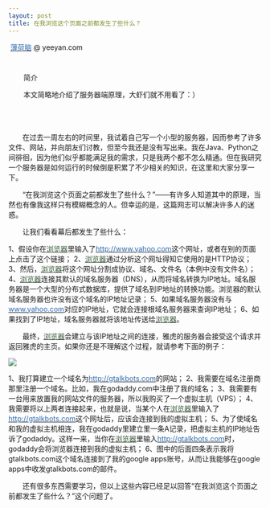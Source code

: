 ```yaml
---
layout: post
title: 在我浏览这个页面之前都发生了些什么？
---
```

&nbsp;[<span style="color: #2e6ab1;">薄荷脑</span>](http://www.cnblogs.com/space/show/38585) @ yeeyan.com 

<div style="padding-right: 15px; padding-left: 15px; padding-bottom: 5px; margin: 8px 15px 15px; padding-top: 12px;" class="bgllb
dborder">

简介

本文简略地介绍了服务器端原理，大虾们就不用看了：）

&nbsp;

</div>
<div style="position: static; height: 100%; padding: 0px;" id="articlebody" class="itembody">
<div style="height: 100%;" id="article_body">

　　在过去一周左右的时间里，我试着自己写一个小型的服务器，因而参考了许多文件、网站，并向朋友们讨教，但至今我还是没有写出来。我在Java、Python之间徘徊，因为他们似乎都能满足我的需求，只是我两个都不怎么精通。但在我研究一个服务器是如何运行的时候倒是积累了不少相关的知识，在这里和大家分享一下。

　　“在我浏览这个页面之前都发生了些什么？”——有许多人知道其中的原理，当然也有像我这样只有模糊概念的人。但幸运的是，这篇网志可以解决许多人的迷惑。

　　让我们看看幕后都发生了些什么：

1、假设你在[<span style="color: #335533;">浏览器</span>](http://www.cnblogs.com/articles/tag/浏览器)里输入了[<span style="color: #2e6ab1;">http://www.yahoo.com</span>](http://www.yahoo.com/)这个网址，或者在别的页面上点击了这个链接；
2、[<span style="color: #335533;">浏览器</span>](http://www.cnblogs.com/articles/tag/浏览器)通过分析这个网址得知它使用的是HTTP协议；
3、然后，[<span style="color: #335533;">浏览器</span>](http://www.cnblogs.com/articles/tag/浏览器)将这个网址分割成协议、域名、文件名（本例中没有文件名）；
4、[<span style="color: #335533;">浏览器</span>](http://www.cnblogs.com/articles/tag/浏览器)连接其默认的域名服务器（DNS），从而将域名转换为IP地址。域名服务器是一个大型的分布式数据库，提供了域名到IP地址的转换功能。浏览器的默认域名服务器也许没有这个域名的IP地址记录；
5、如果域名服务器没有与[<span style="color: #2e6ab1;">www.yahoo.com</span>](http://www.yahoo.com/)对应的IP地址，它就会连接根域名服务器来查询IP地址；
6、如果找到了IP地址，域名服务器就将该地址传送给[<span style="color: #335533;">浏览器</span>](http://www.cnblogs.com/articles/tag/浏览器)。

　　最终，[<span style="color: #335533;">浏览器</span>](http://www.cnblogs.com/articles/tag/浏览器)会建立与该IP地址之间的连接，雅虎的服务器会接受这个请求并返回雅虎的主页。如果你还是不理解这个过程，就请参考下面的例子：

![](http://abhinavsingh.com/library/images/DNS.gif)

1、我打算建立一个域名为[<span style="color: #2e6ab1;">http://gtalkbots.com</span>](http://gtalkbots.com/)的网站；
2、我需要在域名注册商那里注册一个域名。比如，我在godaddy.com中注册了我的域名；
3、我需要有一台用来放置我的网站文件的服务器，所以我购买了一个虚拟主机（VPS）；
4、我需要将以上两者连接起来，也就是说，当某个人在[<span style="color: #335533;">浏览器</span>](http://www.cnblogs.com/articles/tag/浏览器)里输入了[<span style="color: #2e6ab1;">http://gtalkbots.com</span>](http://gtalkbots.com/)这个网址后，应该会连接到我的虚拟主机；
5、为了使域名和我的虚拟主机相连，我在godaddy里建立里一条A记录，把虚拟主机的IP地址告诉了godaddy。这样一来，当你在[<span style="color: #335533;">浏览器</span>](http://www.cnblogs.com/articles/tag/浏览器)里输入[<span style="color: #2e6ab1;">http://gtalkbots.com</span>](http://gtalkbots.com/)时，godaddy会将浏览器连接到我的虚拟主机；
6、图中的后面四条表示我将gtalkbots.com这个域名连接到了我的google apps账号，从而让我能够在google apps中收发gtalkbots.com的邮件。

　　还有很多东西需要学习，但以上这些内容已经足以回答“在我浏览这个页面之前都发生了些什么？”这个问题了。

</div>
</div>]]